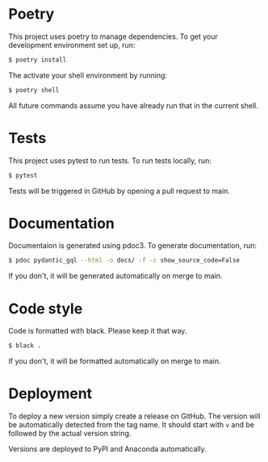 # Poetry

This project uses poetry to manage dependencies. To get your development environment set up, run:

```sh
$ poetry install
```

The activate your shell environment by running:

```sh
$ poetry shell
```

All future commands assume you have already run that in the current shell.

# Tests

This project uses pytest to run tests. To run tests locally, run:

```sh
$ pytest
```

Tests will be triggered in GitHub by opening a pull request to main.

# Documentation

Documentaion is generated using pdoc3. To generate documentation, run:

```sh
$ pdoc pydantic_gql --html -o docs/ -f -c show_source_code=False
```

If you don't, it will be generated automatically on merge to main.

# Code style

Code is formatted with black. Please keep it that way.

```sh
$ black .
```

If you don't, it will be formatted automatically on merge to main.

# Deployment

To deploy a new version simply create a release on GitHub. The version will be automatically detected from the tag name. It should start with `v` and be followed by the actual version string.

Versions are deployed to PyPI and Anaconda automatically.